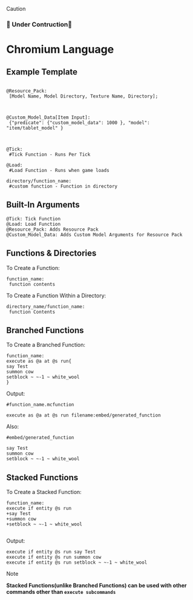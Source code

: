 > [!CAUTION]
> ### 🚧 Under Contruction🚧
# Chromium Language

## Example Template
```

@Resource_Pack:
 [Model Name, Model Directory, Texture Name, Directory];
 


@Custom_Model_Data[Item Input]:
 {"predicate": {"custom_model_data": 1000 }, "model": "item/tablet_model" }



@Tick:
 #Tick Function - Runs Per Tick

@Load:
 #Load Function - Runs when game loads

directory/function_name:
 #custom function - Function in directory
```

## Built-In Arguments
```
@Tick: Tick Function
@Load: Load Function
@Resource_Pack: Adds Resource Pack
@Custom_Model_Data: Adds Custom Model Arguments for Resource Pack

```

## Functions & Directories
To Create a Function:
```
function_name:
 function contents

```
To Create a Function Within a Directory:
```
directory_name/function_name:
 function Contents

```

## Branched Functions

To Create a Branched Function:
```
function_name:
execute as @a at @s run{
say Test
summon cow
setblock ~ ~-1 ~ white_wool
}

```
Output:
```
#function_name.mcfunction

execute as @a at @s run filename:embed/generated_function

```
Also:
  ```
#embed/generated_function

say Test
summon cow
setblock ~ ~-1 ~ white_wool

```

## Stacked Functions

To Create a Stacked Function:
```
function_name:
execute if entity @s run
+say Test
+summon cow
+setblock ~ ~-1 ~ white_wool


```
Output:
```
execute if entity @s run say Test
execute if entity @s run summon cow
execute if entity @s run setblock ~ ~-1 ~ white_wool

```
> [!NOTE]
> **Stacked Functions(unlike Branched Functions) can be used with other commands other than `execute subcommands`**




















